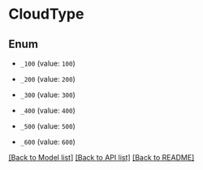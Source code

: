# CloudType

## Enum


* `_100` (value: `100`)

* `_200` (value: `200`)

* `_300` (value: `300`)

* `_400` (value: `400`)

* `_500` (value: `500`)

* `_600` (value: `600`)


[[Back to Model list]](../README.md#documentation-for-models) [[Back to API list]](../README.md#documentation-for-api-endpoints) [[Back to README]](../README.md)


